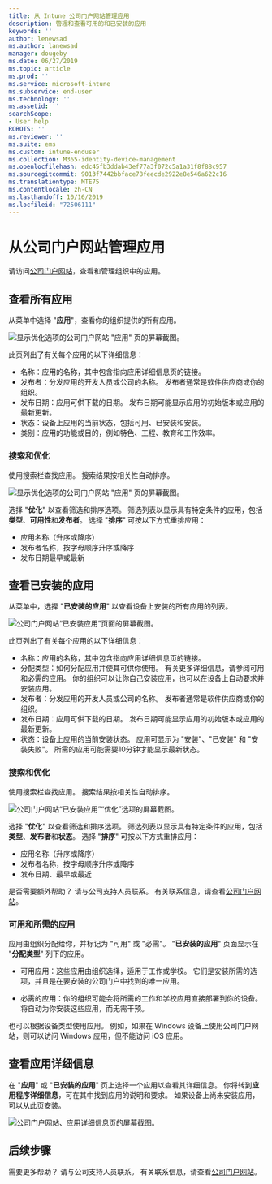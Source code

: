 ```yaml
---
title: 从 Intune 公司门户网站管理应用
description: 管理和查看可用的和已安装的应用
keywords: ''
author: lenewsad
ms.author: lanewsad
manager: dougeby
ms.date: 06/27/2019
ms.topic: article
ms.prod: ''
ms.service: microsoft-intune
ms.subservice: end-user
ms.technology: ''
ms.assetid: ''
searchScope:
- User help
ROBOTS: ''
ms.reviewer: ''
ms.suite: ems
ms.custom: intune-enduser
ms.collection: M365-identity-device-management
ms.openlocfilehash: edc45fb3ddab43ef77a3f072c5a1a31f8f88c957
ms.sourcegitcommit: 9013f7442bbface78feecde2922e8e546a622c16
ms.translationtype: MTE75
ms.contentlocale: zh-CN
ms.lasthandoff: 10/16/2019
ms.locfileid: "72506111"
---
```

# <a name="manage-apps-from-the-company-portal-website"></a>从公司门户网站管理应用 
请访问[公司门户网站](https://portal.manage.microsoft.com)，查看和管理组织中的应用。 

## <a name="view-all-apps"></a>查看所有应用  
从菜单中选择 "**应用**"，查看你的组织提供的所有应用。 

   ![显示优化选项的公司门户网站 "应用" 页的屏幕截图。](./media/intune-view-apps-1907.png)  

此页列出了有关每个应用的以下详细信息：  

* 名称：应用的名称，其中包含指向应用详细信息页的链接。
* 发布者：分发应用的开发人员或公司的名称。 发布者通常是软件供应商或你的组织。  
* 发布日期：应用可供下载的日期。 发布日期可能显示应用的初始版本或应用的最新更新。
* 状态：设备上应用的当前状态，包括可用、已安装和安装。 
* 类别：应用的功能或目的，例如特色、工程、教育和工作效率。  

### <a name="search-and-refine"></a>搜索和优化   

使用搜索栏查找应用。 搜索结果按相关性自动排序。  

   ![显示优化选项的公司门户网站 "应用" 页的屏幕截图。](./media/intune-refine-all-apps-1907.png)  

选择 "**优化**" 以查看筛选和排序选项。 筛选列表以显示具有特定条件的应用，包括**类型**、**可用性**和**发布者**。 选择 "**排序**" 可按以下方式重排应用：

* 应用名称（升序或降序） 
* 发布者名称，按字母顺序升序或降序 
* 发布日期最早或最新  

## <a name="view-installed-apps"></a>查看已安装的应用  
从菜单中，选择 "**已安装的应用**" 以查看设备上安装的所有应用的列表。  

   ![公司门户网站“已安装应用”页面的屏幕截图。](./media/intune-installed-apps-1907.png)  


此页列出了有关每个应用的以下详细信息：  

* 名称：应用的名称，其中包含指向应用详细信息页的链接。
* 分配类型：如何分配应用并使其可供你使用。 有关更多详细信息，请参阅可用和必需的应用。 你的组织可以让你自己安装应用，也可以在设备上自动要求并安装应用。  
* 发布者：分发应用的开发人员或公司的名称。 发布者通常是软件供应商或你的组织。  
* 发布日期：应用可供下载的日期。 发布日期可能显示应用的初始版本或应用的最新更新。
* 状态：设备上应用的当前安装状态。 应用可显示为 "安装"、"已安装" 和 "安装失败"。 所需的应用可能需要10分钟才能显示最新状态。  

### <a name="search-and-refine"></a>搜索和优化  

使用搜索栏查找应用。 搜索结果按相关性自动排序。  

   ![公司门户网站“已安装应用”“优化”选项的屏幕截图。](./media/intune-installed-refine-1907.png)  

选择 "**优化**" 以查看筛选和排序选项。 筛选列表以显示具有特定条件的应用，包括**类型**、**发布者**和**状态**。 选择 "**排序**" 可按以下方式重排应用：

* 应用名称（升序或降序）  
* 发布者名称，按字母顺序升序或降序  
* 发布日期、最早或最近  

是否需要额外帮助？ 请与公司支持人员联系。 有关联系信息，请查看[公司门户网站](https://go.microsoft.com/fwlink/?linkid=2010980)。  

### <a name="available-and-required-apps"></a>可用和所需的应用
应用由组织分配给你，并标记为 "可用" 或 "必需"。 "**已安装的应用**" 页面显示在 "**分配类型**" 列下的应用。 


* 可用应用：这些应用由组织选择，适用于工作或学校。 它们是安装所需的选项，并且是在要安装的公司门户中找到的唯一应用。 

* 必需的应用：你的组织可能会将所需的工作和学校应用直接部署到你的设备。 将自动为你安装这些应用，而无需干预。 

也可以根据设备类型使用应用。 例如，如果在 Windows 设备上使用公司门户网站，则可以访问 Windows 应用，但不能访问 iOS 应用。  

## <a name="view-app-details"></a>查看应用详细信息  
在 "**应用**" 或 "**已安装的应用**" 页上选择一个应用以查看其详细信息。 你将转到**应用程序详细信息**，可在其中找到应用的说明和要求。 如果设备上尚未安装应用，可以从此页安装。 


   ![公司门户网站、应用详细信息页的屏幕截图。](./media/intune-app-details-1907.png)  

## <a name="next-steps"></a>后续步骤
需要更多帮助？ 请与公司支持人员联系。 有关联系信息，请查看[公司门户网站](https://go.microsoft.com/fwlink/?linkid=2010980)。  
